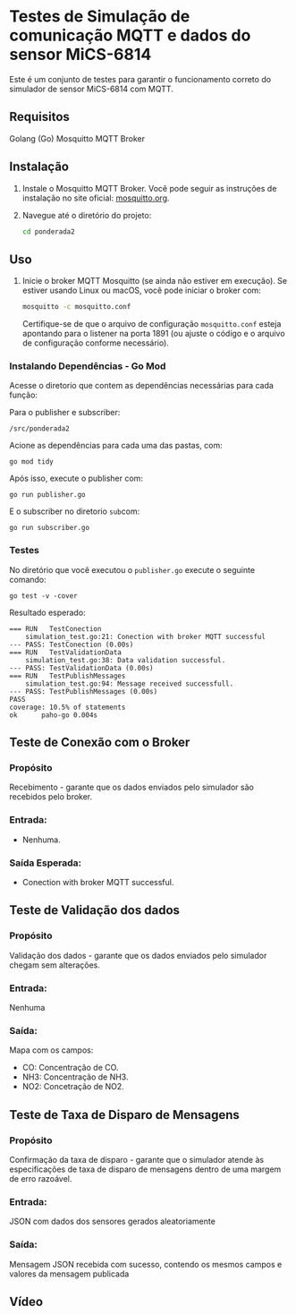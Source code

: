 # Testes de Simulação de comunicação MQTT e dados do sensor MiCS-6814

Este é um conjunto de testes para garantir o funcionamento correto do simulador de sensor MiCS-6814 com MQTT.

## Requisitos

Golang (Go)
Mosquitto MQTT Broker

## Instalação

1. Instale o Mosquitto MQTT Broker. Você pode seguir as instruções de instalação no site oficial: [mosquitto.org](https://mosquitto.org/download/).


2. Navegue até o diretório do projeto:

    ```bash
    cd ponderada2
    ```

## Uso

1. Inicie o broker MQTT Mosquitto (se ainda não estiver em execução). Se estiver usando Linux ou macOS, você pode iniciar o broker com:

    ```bash
    mosquitto -c mosquitto.conf
    ```

    Certifique-se de que o arquivo de configuração `mosquitto.conf` esteja apontando para o listener na porta 1891 (ou ajuste o código e o arquivo de configuração conforme necessário).

### Instalando Dependências - Go Mod

Acesse o diretorio que contem as dependências necessárias para cada função: 

Para o publisher e subscriber:
```
/src/ponderada2
```

Acione as dependências para cada uma das pastas, com: 
```
go mod tidy
```
Após isso, execute o publisher com:

```
go run publisher.go
```

E o subscriber no diretorio `sub`com:

```
go run subscriber.go
```

### Testes

No diretório que você executou o `publisher.go` execute o seguinte comando:

```
go test -v -cover
```

Resultado esperado:

```
=== RUN   TestConection
    simulation_test.go:21: Conection with broker MQTT successful
--- PASS: TestConection (0.00s)
=== RUN   TestValidationData
    simulation_test.go:38: Data validation successful.
--- PASS: TestValidationData (0.00s)
=== RUN   TestPublishMessages
    simulation_test.go:94: Message received successfull.
--- PASS: TestPublishMessages (0.00s)
PASS
coverage: 10.5% of statements
ok  	paho-go	0.004s
```
## Teste de Conexão com o Broker

### Propósito

Recebimento - garante que os dados enviados pelo simulador são recebidos pelo broker.

### Entrada:
- Nenhuma.

### Saída Esperada:
- Conection with broker MQTT successful.

## Teste de Validação dos dados

### Propósito

Validação dos dados - garante que os dados enviados pelo simulador chegam sem alterações.

### Entrada:
Nenhuma

### Saída:

Mapa com os campos:

 - CO: Concentração de CO.
 - NH3: Concentração de NH3.
 - NO2: Concetração de NO2.

## Teste de Taxa de Disparo de Mensagens

### Propósito

Confirmação da taxa de disparo - garante que o simulador atende às especificações de taxa de disparo de mensagens dentro de uma margem de erro razoável.

### Entrada:

JSON com dados dos sensores gerados aleatoriamente

### Saída:

Mensagem JSON recebida com sucesso, contendo os mesmos campos e valores da mensagem publicada

## Vídeo